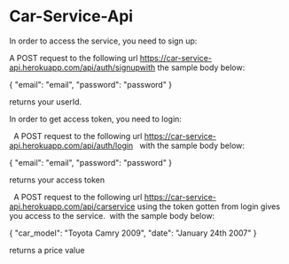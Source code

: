 # Car-Service-Api


In order to access the service, you need to sign up:

A POST request to the following url https://car-service-api.herokuapp.com/api/auth/signupwith the sample body below:

{
"email": "email",
"password": "password"
} 

returns your userId.

In order to get access token, you need to login:

  A POST request to the following url https://car-service-api.herokuapp.com/api/auth/login
  with the sample body below:  

{
"email": "email",
"password": "password"
}  

returns your access token 

  A POST request to the following url https://car-service-api.herokuapp.com/api/carservice using the token gotten from login gives you access to the service. 
with the sample body below: 

{
"car_model": "Toyota Camry 2009",
"date": "January 24th 2007"
}

returns a price value
